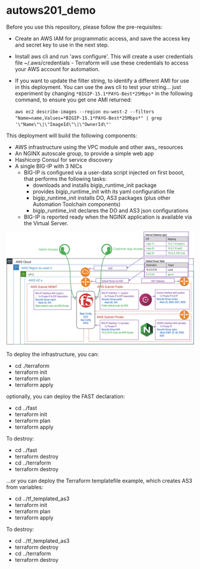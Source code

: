 # autows201_demo

Before you use this repository, please follow the pre-requisites:

-   Create an AWS IAM for programmatic access, and save the access key and secret key to use in the next step.
-   Install aws cli and run 'aws configure'.  This will create a user credentials file ~/.aws/credentials - Terraform will use these credentials to access your AWS account for automation.

-   If you want to update the filter string, to identify a different AMI for use in this deployment.  You can use the aws cli to test your string... just experiment by changing `*BIGIP-15.1*PAYG-Best*25Mbps*` in the following command, to ensure you get one AMI returned:

    `aws ec2 describe-images --region eu-west-2 --filters "Name=name,Values=*BIGIP-15.1*PAYG-Best*25Mbps*" | grep '\"Name\"\|\"ImageId\"\|\"OwnerId\"'`

This deployment will build the following components:

- AWS infrastructure using the VPC module and other aws_ resources
- An NGINX autoscale group, to provide a simple web app
- Hashicorp Consul for service discovery
- A single BIG-IP with 3 NICs
    - BIG-IP is configured via a user-data script injected on first booot, that performs the following tasks:
        - downloads and installs bigip_runtime_init package
        - provides bigip_runtime_init with its yaml configuration file
        - bigip_runtime_init installs DO, AS3 packages (plus other Automation Toolchain components)
        - bigip_runtime_init declares the DO and AS3 json configurations
    - BIG-IP is reported ready when the NGINX application is available via the Virtual Server.

<img src="./images/deploy_diagram.png">

To deploy the infrastructure, you can:
-   cd ./terraform
-   terraform init
-   terraform plan
-   terraform apply

optionally, you can deploy the FAST declaration:
-   cd ../fast
-   terraform init
-   terraform plan
-   terraform apply

To destroy:
-   cd ../fast 
-   terraform destroy
-   cd ../terraform 
-   terraform destroy

...or you can deploy the Terraform templatefile example, which creates AS3 from variables:
-   cd ../tf_templated_as3
-   terraform init
-   terraform plan
-   terraform apply

To destroy:
-   cd ../tf_templated_as3
-   terraform destroy
-   cd ../terraform 
-   terraform destroy
